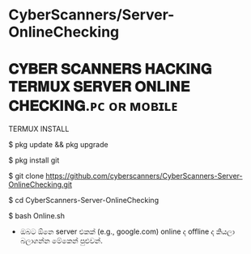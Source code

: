 # CyberScanners/Server-OnlineChecking

# 𝐂𝐘𝐁𝐄𝐑 𝐒𝐂𝐀𝐍𝐍𝐄𝐑𝐒 𝐇𝐀𝐂𝐊𝐈𝐍𝐆 𝐓𝐄𝐑𝐌𝐔𝐗 𝐒𝐄𝐑𝐕𝐄𝐑 𝐎𝐍𝐋𝐈𝐍𝐄 𝐂𝐇𝐄𝐂𝐊𝐈𝐍𝐆.ᴘᴄ ᴏʀ ᴍᴏʙɪʟᴇ

TERMUX INSTALL

$ pkg update && pkg upgrade

$ pkg install git

$ git clone https://github.com/cyberscanners/CyberScanners-Server-OnlineChecking.git

$ cd CyberScanners-Server-OnlineChecking

$ bash Online.sh

* ඔබට ඕනෙ server එකක් (e.g., google.com) online ද offline ද කියලා බලාගන්න මේකෙන් පුළුවන්.